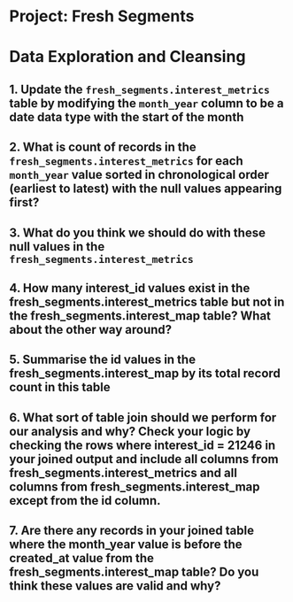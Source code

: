 # Project: Fresh Segments

# Data Exploration and Cleansing


## 1. Update the `fresh_segments.interest_metrics` table by modifying the `month_year` column to be a date data type with the start of the month



## 2. What is count of records in the `fresh_segments.interest_metrics` for each `month_year` value sorted in chronological order (earliest to latest) with the null values appearing first?


## 3. What do you think we should do with these null values in the `fresh_segments.interest_metrics`



## 4. How many interest_id values exist in the fresh_segments.interest_metrics table but not in the fresh_segments.interest_map table? What about the other way around?


## 5. Summarise the id values in the fresh_segments.interest_map by its total record count in this table


## 6. What sort of table join should we perform for our analysis and why? Check your logic by checking the rows where interest_id = 21246 in your joined output and include all columns from fresh_segments.interest_metrics and all columns from fresh_segments.interest_map except from the id column.


## 7. Are there any records in your joined table where the month_year value is before the created_at value from the fresh_segments.interest_map table? Do you think these values are valid and why?
